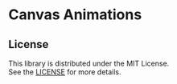 Canvas Animations
=====


## License

This library is distributed under the MIT License.  
See the [LICENSE](https://github.com/t28hub/canvas-animations/blob/main/LICENSE) for more details.